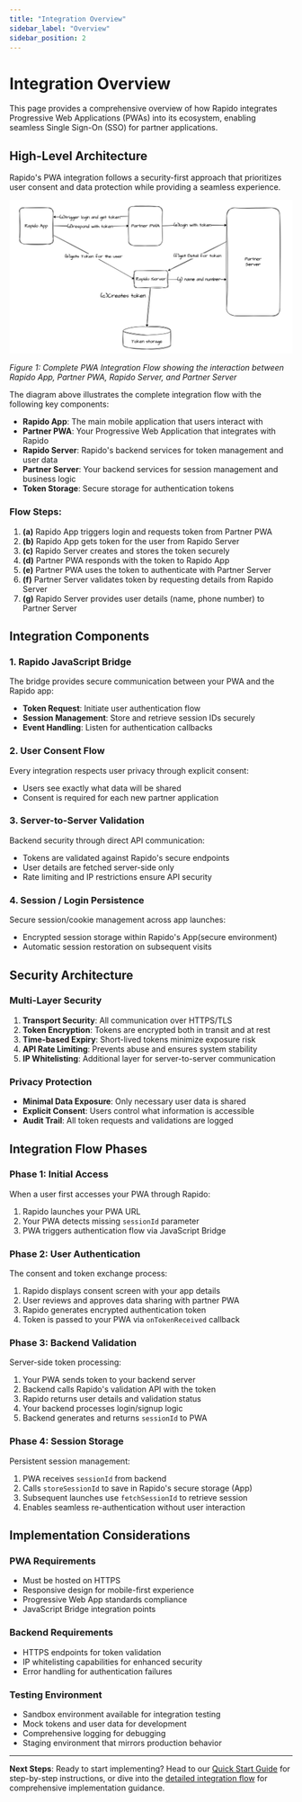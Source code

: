 ```yaml
---
title: "Integration Overview"
sidebar_label: "Overview"
sidebar_position: 2
---
```


# Integration Overview

This page provides a comprehensive overview of how Rapido integrates Progressive Web Applications (PWAs) into its ecosystem, enabling seamless Single Sign-On (SSO) for partner applications.

## High-Level Architecture

Rapido's PWA integration follows a security-first approach that prioritizes user consent and data protection while providing a seamless experience.

![PWA Integration Flow Diagram](/img/rapido-pwa-integration-flow.png)

*Figure 1: Complete PWA Integration Flow showing the interaction between Rapido App, Partner PWA, Rapido Server, and Partner Server*

The diagram above illustrates the complete integration flow with the following key components:

- **Rapido App**: The main mobile application that users interact with
- **Partner PWA**: Your Progressive Web Application that integrates with Rapido
- **Rapido Server**: Rapido's backend services for token management and user data
- **Partner Server**: Your backend services for session management and business logic
- **Token Storage**: Secure storage for authentication tokens

### Flow Steps:

1. **(a)** Rapido App triggers login and requests token from Partner PWA
2. **(b)** Rapido App gets token for the user from Rapido Server
3. **(c)** Rapido Server creates and stores the token securely
4. **(d)** Partner PWA responds with the token to Rapido App
5. **(e)** Partner PWA uses the token to authenticate with Partner Server
6. **(f)** Partner Server validates token by requesting details from Rapido Server
7. **(g)** Rapido Server provides user details (name, phone number) to Partner Server


## Integration Components

### 1. Rapido JavaScript Bridge
The bridge provides secure communication between your PWA and the Rapido app:
- **Token Request**: Initiate user authentication flow
- **Session Management**: Store and retrieve session IDs securely
- **Event Handling**: Listen for authentication callbacks

### 2. User Consent Flow
Every integration respects user privacy through explicit consent:
- Users see exactly what data will be shared
- Consent is required for each new partner application

### 3. Server-to-Server Validation
Backend security through direct API communication:
- Tokens are validated against Rapido's secure endpoints
- User details are fetched server-side only
- Rate limiting and IP restrictions ensure API security

### 4. Session / Login Persistence
Secure session/cookie management across app launches:
- Encrypted session storage within Rapido's App(secure environment)
- Automatic session restoration on subsequent visits

## Security Architecture

### Multi-Layer Security
1. **Transport Security**: All communication over HTTPS/TLS
2. **Token Encryption**: Tokens are encrypted both in transit and at rest
3. **Time-based Expiry**: Short-lived tokens minimize exposure risk
4. **API Rate Limiting**: Prevents abuse and ensures system stability
5. **IP Whitelisting**: Additional layer for server-to-server communication

### Privacy Protection
- **Minimal Data Exposure**: Only necessary user data is shared
- **Explicit Consent**: Users control what information is accessible
- **Audit Trail**: All token requests and validations are logged

## Integration Flow Phases

### Phase 1: Initial Access
When a user first accesses your PWA through Rapido:
1. Rapido launches your PWA URL
2. Your PWA detects missing `sessionId` parameter
3. PWA triggers authentication flow via JavaScript Bridge

### Phase 2: User Authentication
The consent and token exchange process:
1. Rapido displays consent screen with your app details
2. User reviews and approves data sharing with partner PWA
3. Rapido generates encrypted authentication token
4. Token is passed to your PWA via `onTokenReceived` callback

### Phase 3: Backend Validation
Server-side token processing:
1. Your PWA sends token to your backend server
2. Backend calls Rapido's validation API with the token
3. Rapido returns user details and validation status
4. Your backend processes login/signup logic
5. Backend generates and returns `sessionId` to PWA

### Phase 4: Session Storage
Persistent session management:
1. PWA receives `sessionId` from backend
2. Calls `storeSessionId` to save in Rapido's secure storage (App)
3. Subsequent launches use `fetchSessionId` to retrieve session
4. Enables seamless re-authentication without user interaction


## Implementation Considerations

### PWA Requirements
- Must be hosted on HTTPS
- Responsive design for mobile-first experience
- Progressive Web App standards compliance
- JavaScript Bridge integration points

### Backend Requirements
- HTTPS endpoints for token validation
- IP whitelisting capabilities for enhanced security
- Error handling for authentication failures

### Testing Environment
- Sandbox environment available for integration testing
- Mock tokens and user data for development
- Comprehensive logging for debugging
- Staging environment that mirrors production behavior

---

**Next Steps**: Ready to start implementing? Head to our [Quick Start Guide](./quickstart.md) for step-by-step instructions, or dive into the [detailed integration flow](./integration/basics.md) for comprehensive implementation guidance.